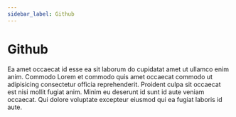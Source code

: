 ```yaml
---
sidebar_label: Github
---
```


# Github

Ea amet occaecat id esse ea sit laborum do cupidatat amet ut ullamco enim anim. Commodo Lorem et commodo quis amet occaecat commodo ut adipisicing consectetur officia reprehenderit. Proident culpa sit occaecat est nisi mollit fugiat anim. Minim eu deserunt id sunt id aute veniam occaecat. Qui dolore voluptate excepteur eiusmod qui ea fugiat laboris id aute.

